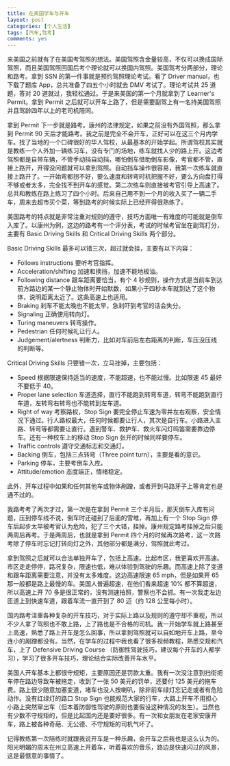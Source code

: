 ```yaml
---
title: 在美国学车与开车
layout: post
categories: [个人生活]
tags: [汽车,驾考]
comments: yes
---
```


来美国之前就有了在美国考驾照的想法。美国驾照含金量较高，不仅可以换成国际驾照，而且美国驾照回国后考个理论就可以换国内驾照。美国驾考分两部分，理论和路考。拿到 SSN 的第一件事就是预约驾照理论考试。看了 Driver manual，也下载了题库 App，总共准备了四五个小时就去 DMV 考试了。理论考试共 25 道题，答对 20 道就过，我轻松通过。于是来美国的第一个月就拿到了 Learner's Permit。拿到 Permit 之后就可以开车上路了，但是需要副驾上有一名持美国驾照并且驾龄四年以上的老司机陪同。

拿到 Permit 下一步就是路考。康州的法律规定，如果之前没有外国驾照，那么拿到 Permit 90 天后才能路考。我之前是完全不会开车，正好可以在这三个月内学车。找了当地的一个口碑很好的华人驾校，从最基本的开始学起。所谓驾校其实就是教练一个人外加一辆练习车，没有专门的场地，练车就找人少的路上开。这边考驾照都是自带车辆，不管手动挡自动挡，哪怕倒车借助倒车影像，考官都不管，直接上路开，开得没问题就可以拿到驾照。自动挡车操作很容易，我第一次练车就直接上路开了。一开始弯都拐不好，要么速度和转弯时机把握不好，要么方向盘打得不够或者太多，完全找不到开车的感觉。第二次练车则直接被考官引导上高速了。总共和教练在路上练习了四个小时。后来自己用不到一个月的收入买了一辆二手车，周末去超市买个菜，等到路考的时候实际上已经开得很熟练了。

美国路考的特点就是非常注重对规则的遵守，技巧方面唯一有难度的可能就是倒车入库了。以康州为例，这边的路考有一个评分表，考试的时候考官坐在副驾打分，主要有 Basic Driving Skills 和 Critical Driving Skills 两个部分。

Basic Driving Skills 最多可以错三次，超过就会挂，主要有以下内容：

- Follows instructions 要听考官指挥。
- Acceleration/shifting 加速和换挡，加速不能地板油。
- Following distance 跟车距离要恰当，有个 4 秒规则，操作方式是当前车到达前方路边的某一个静止物体时开始默数，如果小于四秒本车就到达了这个物体，说明距离太近了。这条高速上也适用。
- Braking 刹车不能太晚也不能太早，急刹吓到考官的话会失分。
- Signaling 正确使用转向灯。
- Turing maneuvers 转弯操作。
- Pedestrian 任何时候礼让行人。
- Judgement/alertness 判断力，比如对车前后左右距离的判断，车压没压线的判断等。

Critical Driving Skills 只要错一次，立马挂掉，主要包括：

- Speed 根据限速保持适当的速度，不能超速，也不能过慢。比如限速 45 最好不要低于 40。
- Proper lane selection 车道选择，直行不能跑到转弯车道，转弯不能跑到直行车道，左转弯右转弯也不能转到左车道。
- Right of way 考察路权，Stop Sign 要完全停止车速为零并左右观察，安全情况下通过。行人路权最大，任何时候都要让行人，其次是自行车。小路进入主路、转弯等都需要让直行。遇到警车、救护车、救火车闪灯鸣笛需要靠边停车。还有一种校车上的移动 Stop Sign 张开的时候同样要停车。
- Traffic controls 遵守交通标志和交通灯。
- Backing 倒车，包括三点转弯（Three point turn），主要是看的意识。
- Parking 停车，主要考倒车入库。
- Attitude/emotion 态度端正，情绪稳定。

此外，开车过程中如果和任何其他车或物体剐蹭，或者开到马路牙子上等肯定也是通不过的。

我路考考了两次才过，第一次是在拿到 Permit 三个半月后，那天倒车入库有问题，压到停车线不说，倒车时还碰到了后面的雪堆，再加上有一个 Stop Sign 停车后起步太早被考官认为危险，犯了三个大错，挂掉。康州规定路考挂掉之后只能两周后再考。于是两周后，也就是拿到 Permit 四个月的时候再次路考，这一次路考除了停车时忘记打转向灯之外，其他部分都是满分，驾照就此考过。

拿到驾照之后就可以合法单独开车了，包括上高速。比起市区，我更喜欢开高速。市区走走停停，路况复杂，限速也低，难以体验到驾驶的乐趣。而高速上除了变道和跟车距离需要注意，并没有太多难度。这边高速限速 65 mph，但是如果开 65 那一般都是路上最慢的车。美国人普遍超速，在他们看来超速 10% 都不算超速，所以高速上开 70 多是很正常的，没有测速拍照，警察也不会抓。有一次我走左边匝道上到快速车道，跟着车流一直开到了 80 迈（约 128 公里每小时）。

国内路考注重各种复杂的开车技巧，对于实际上路以及规则的遵守却不重视，所以不少人拿了驾照也不敢上路，上了路也是不合格的司机。我一开始学车就上路甚至上高速，熟悉了路上开车是怎么回事，所以拿到驾照就可以自如地开车上路，至今连小的剐蹭都没有。当然，在学车的过程中我也看了很多视频教程，熟悉交规和汽车，上了 Defensive Driving Course （防御性驾驶技巧，建议每个开车的人都学习），学习了很多开车技巧，理论结合实际改善开车水平。

美国人开车基本上都很守规矩，主要原因还是罚款太重。我有一次没注意到扫街把车停在路边导致车被拖走，收到了一张 50 美元的罚单，还要付 125 美元的拖车费。路上很少随意加塞变道，堵车也没人按喇叭，除非前车绿灯忘记走或者有危险动作。没有红绿灯的路口 Stop Sign 也能规范大家的行车，大路上开车不用担心小路上突然窜出车（但本着防御性驾驶的原则也要假设这种情况的发生）。当然也有少数不守规矩的，但是比起国内还是要好很多。有一次和女朋友在老家安康开车，路上被各种奇葩、无公德、不守规矩的司机气坏了。

记得教练第一次陪练时就跟我说开车是一种乐趣，会开车之后我也是这么认为的。阳光明媚的周末在州立高速上开着车，听着喜欢的音乐，路边是快速闪过的风景，这是最惬意的事情了。